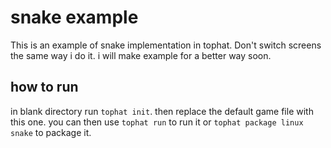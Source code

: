 # snake example

This is an example of snake implementation in tophat. Don't switch screens the same way i do it. i will make example for a better way soon.

## how to run

in blank directory run `tophat init`. then replace the default game file with this one. you can then use `tophat run` to run it or `tophat package linux snake` to package it.
